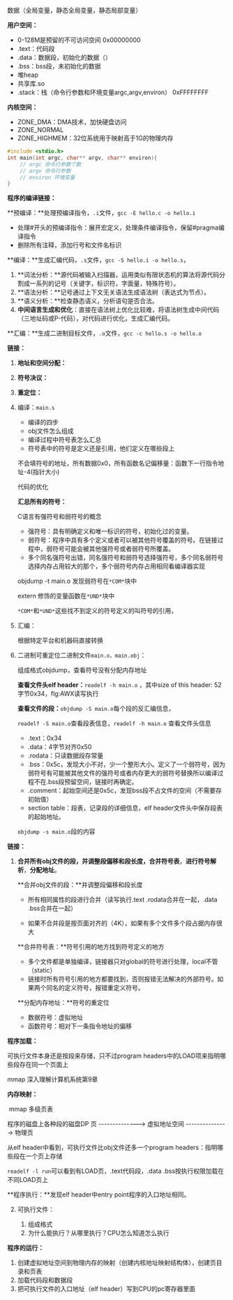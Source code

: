 数据（全局变量，静态全局变量，静态局部变量）

**用户空间：**

- 0-128M是预留的不可访问空间		0x00000000
- .text：代码段
- .data：数据段，初始化的数据（）
- .bss：bss段，未初始化的数据
- 堆heap
- 共享库.so
- .stack：栈（命令行参数和环境变量argc,argv,environ）                                       0xFFFFFFFF

**内核空间：**

- ZONE_DMA：DMA技术，加快硬盘访问
- ZONE_NORMAL
- ZONE_HIGHMEM：32位系统用于映射高于1G的物理内存

```c++
#include <stdio.h>
int main(int argc, char** argv, char** environ){
    // argc 命令行参数个数
    // argv 命令行参数
    // environ 环境变量
}
```







**程序的编译链接：**

**预编译：**处理预编译指令，`.i`文件，`gcc -E hello.c -o hello.i`

- 处理#开头的预编译指令：展开宏定义，处理条件编译指令，保留#pragma编译指令
- 删除所有注释，添加行号和文件名标识

**编译：**生成汇编代码，`.s`文件，`gcc -S hello.i -o hello.s`，

1. **词法分析：**源代码被输入扫描器，运用类似有限状态机的算法将源代码分割成一系列的记号（关键字，标识符，字面量，特殊符号）。
2. **语法分析：**记号通过上下文无关语法生成语法树（表达式为节点）。
3. **语义分析：**检查静态语义，分析语句是否合法。
4. **中间语言生成和优化**：直接在语法树上优化比较难，将语法树生成中间代码（三地址码或P-代码），对代码进行优化，生成汇编代码。

**汇编：**生成二进制目标文件，`.o`文件，`gcc -c hello.s -o hello.o`

**链接：**

1. **地址和空间分配：**
2. **符号决议：**
3. **重定位：**





1. 编译：`main.s`

   - 编译的四步
   - obj文件怎么组成
   - 编译过程中符号表怎么汇总
   - 符号表中的符号是定义还是引用，他们定义在哪些段上

   不会填符号的地址，所有数据0x0，所有函数名记偏移量：函数下一行指令地址-4(指针大小)

   代码的优化

   **汇总所有的符号：**

   C语言有强符号和弱符号的概念

   - 强符号：具有明确定义和唯一标识的符号，初始化过的变量。
   - 弱符号：程序中具有多个定义或者可以被其他符号覆盖的符号。在链接过程中，弱符号可能会被其他强符号或者弱符号所覆盖。
   - 多个同名强符号出错，同名强符号和弱符号选择强符号，多个同名弱符号选择内存占用较大的那个，多个弱符号内存占用相同看编译器实现

   objdump -t main.o 发现弱符号在`*COM*`块中

   extern 修饰的变量函数在`*UND*`块中

   `*COM*`和`*UND*`这些找不到定义的符号定义的叫符号的引用，

2. 汇编：

   根据特定平台和机器码直接转换

3. 二进制可重定位二进制文件`main.o，main.obj`：

   组成格式objdump，查看符号没有分配内存地址

   **查看文件头elf header：**`readelf -h main.o` ，其中size of this header: 52字节0x34，flg:AWX读写执行

   **查看文件的段：**`objdump -S main.o`每个段的反汇编信息，

   `readelf -S main.o`查看段表信息，`readelf -h main.o` 查看文件头信息

   - .text：0x34
   - .data：4字节对齐0x50
   - .rodata：只读数据段存常量
   - .bss：0x5c，发现大小不对，少一个整形大小。定义了一个弱符号，因为弱符号有可能被其他文件的强符号或者内存更大的弱符号替换所以编译过程不在.bss段预留空间，链接时再确定。
   - .comment：起始空间还是0x5c，发现bss段不占文件的空间（不需要存初始值）
   - section table：段表，记录段的详细信息，elf header文件头中保存段表的起始地址。

   `objdump -s main.o`段的内容

**链接：**

1. **合并所有obj文件的段，并调整段偏移和段长度，合并符号表**，**进行符号解析**，**分配地址**。

   **合并obj文件的段：**并调整段偏移和段长度

   - 所有相同属性的段进行合并（读写执行.text .rodata合并在一起，.data .bss合并在一起）

   - 如果不合并段是按页面对齐的（4K），如果有多个文件多个段占据内存很大

   **合并符号表：**符号引用的地方找到符号定义的地方

   - 多个文件都是单独编译，链接器只对global的符号进行处理，local不管（static）
   - 链接时所有符号引用的地方都要找到，否则报错无法解决的外部符号。如果两个同名的定义符号，报错重定义符号。

   **分配内存地址：**符号的重定位

   - 数据符号：虚拟地址
   - 函数符号：相对下一条指令地址的偏移

**程序加载：**

   可执行文件本身还是按段来存储，只不过program headers中的LOAD项来指明哪些段存在同一个页面上

   mmap 深入理解计算机系统第9章

**内存映射：**

   ​							                                 mmap                                      多级页表

   程序的磁盘上各种段的磁盘DP 页   -------------->    虚拟地址空间     --------------->   物理页   

   

   从elf header中看到，可执行文件比obj文件还多一个program headers：指明哪些段在一个页上存储

   `readelf -l run`可以看到有LOAD页，.text代码段，.data .bss按执行权限加载在不同LOAD页上

 **程序执行：**发现elf header中entry point程序的入口地址相同。  

   

2. 可执行文件：

   1. 组成格式
   2. 为什么能执行？从哪里执行？CPU怎么知道怎么执行

**程序的运行：**

1. 创建虚拟地址空间到物理内存的映射（创建内核地址映射结构体），创建页目录和页表
2. 加载代码段和数据段
3. 把可执行文件的入口地址（elf header）写到CPU的pc寄存器里面